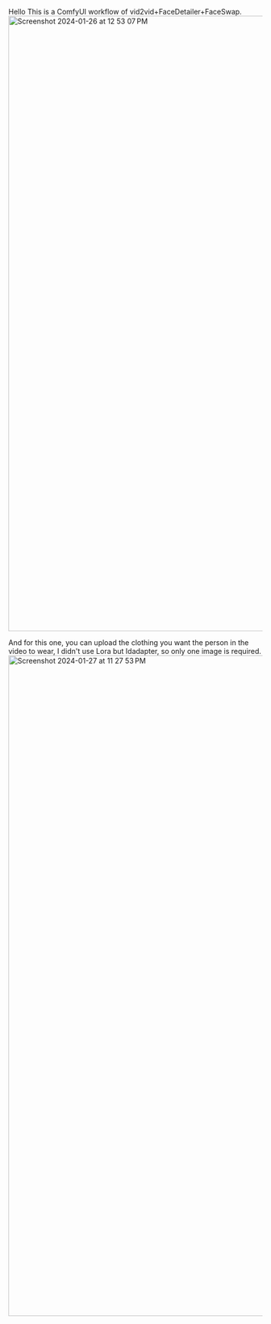 Hello
This is a ComfyUI workflow of vid2vid+FaceDetailer+FaceSwap.
<img width="1221" alt="Screenshot 2024-01-26 at 12 53 07 PM" src="https://github.com/KingLeear/ComfyUi_Video_FaceRestore/assets/131568889/78849c26-52fd-4207-af12-508dbc7cdbca">

And for this one, you can upload the clothing you want the person in the video to wear, I didn't use Lora but Idadapter, so only one image is required. 
<img width="1311" alt="Screenshot 2024-01-27 at 11 27 53 PM" src="https://github.com/KingLeear/ComfyUi_Video_FaceRestore/assets/131568889/33fbafa7-7aaa-4381-a070-6fa0e72ff852">

